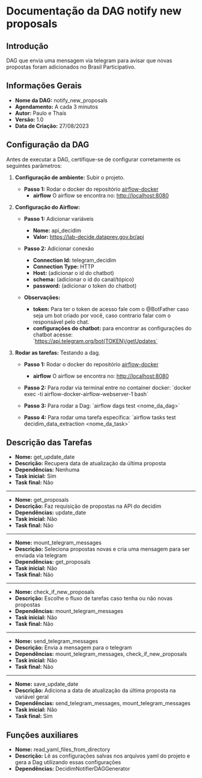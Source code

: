 # Documentação da DAG notify new proposals

<!-- START doctoc generated TOC please keep comment here to allow auto update -->
<!-- DON'T EDIT THIS SECTION, INSTEAD RE-RUN doctoc TO UPDATE -->
<!-- END doctoc generated TOC please keep comment here to allow auto update -->

## Introdução

DAG que envia uma mensagem via telegram para avisar que novas propostas foram adicionados no Brasil Participativo.

## Informações Gerais

- **Nome da DAG:** notify_new_proposals
- **Agendamento:** A cada 3 minutos
- **Autor:** Paulo e Thaís
- **Versão:** 1.0
- **Data de Criação:** 27/08/2023

## Configuração da DAG

Antes de executar a DAG, certifique-se de configurar corretamente os seguintes parâmetros:

1. **Configuração de ambiente:** Subir o projeto.
    - **Passo 1:** Rodar o docker do repositório [airflow-docker](https://gitlab.com/lappis-unb/decidimbr/airflow-docker)
        - **airflow** O airflow se encontra no: <http://localhost:8080>

2. **Configuração do Airflow:**
    - **Passo 1:** Adicionar variáveis
        - **Nome:** api_decidim
        - **Valor:** <https://lab-decide.dataprev.gov.br/api>

    - **Passo 2:** Adicionar conexão
        - **Connection Id:** telegram_decidim
        - **Connection Type:** HTTP
        - **Host:** (adicionar o id do chatbot)
        - **schema:** (adicionar o id do canal/tópico)
        - **password:** (adicionar o token do chatbot)

    - **Observações:**
        - **token:** Para ter o token de acesso fale com o @BotFather caso seja um bot criado por você, caso contrario falar com o responsável pelo chat.
        - **configurações do chatbot:** para encontrar as configurações do chatbot acesse: ´<https://api.telegram.org/bot(TOKEN)/getUpdates´>

3. **Rodar as tarefas:** Testando a dag.
    - **Passo 1:** Rodar o docker do repositório [airflow-docker](https://gitlab.com/lappis-unb/decidimbr/airflow-docker)
        - **airflow** O airflow se encontra no: <http://localhost:8080>

    - **Passo 2:** Para rodar via terminal entre no container docker: ´docker exec -ti airflow-docker-airflow-webserver-1 bash´

    - **Passo 3:** Para rodar a Dag: ´airflow dags test <nome_da_dag>´

    - **Passo 4:** Para rodar uma tarefa específica: ´airflow tasks test decidim_data_extraction <nome_da_task>´

## Descrição das Tarefas

- **Nome:** get_update_date
- **Descrição:** Recupera data de atualização da última proposta
- **Dependências:** Nenhuma
- **Task inicial:** Sim
- **Task final:** Não

---

- **Nome:** get_proposals
- **Descrição:** Faz requisição de propostas na API do decidim
- **Dependências:** update_date
- **Task inicial:** Não
- **Task final:** Não

---

- **Nome:** mount_telegram_messages
- **Descrição:** Seleciona propostas novas e cria uma mensagem para ser enviada via telegram
- **Dependências:** get_proposals
- **Task inicial:** Não
- **Task final:** Não

---

- **Nome:** check_if_new_proposals
- **Descrição:** Escolhe o fluxo de tarefas caso tenha ou não novas propostas
- **Dependências:** mount_telegram_messages
- **Task inicial:** Não
- **Task final:** Não

---

- **Nome:** send_telegram_messages
- **Descrição:** Envia a mensagem para o telegram
- **Dependências:** mount_telegram_messages, check_if_new_proposals
- **Task inicial:** Não
- **Task final:** Não

---

- **Nome:** save_update_date
- **Descrição:** Adiciona a data de atualização da última proposta na variável geral
- **Dependências:** send_telegram_messages, mount_telegram_messages
- **Task inicial:** Não
- **Task final:** Sim

## Funções auxiliares

- **Nome:** read_yaml_files_from_directory
- **Descrição:** Lê as configurações salvas nos arquivos yaml do projeto e gera a Dag utilizando essas configurações
- **Dependências:** DecidimNotifierDAGGenerator
